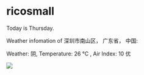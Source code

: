 # ricosmall

Today is Thursday.

Weather infomation of 深圳市南山区， 广东省， 中国: 

Weather: 阴, Temperature: 26 ℃ , Air Index: 10 优

<img src="https://github-readme-stats.vercel.app/api?username=ricosmall&show_icons=true" />
